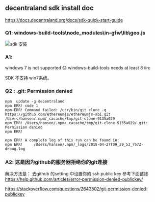 ## decentraland sdk install doc 

https://docs.decentraland.org/docs/sdk-quick-start-guide

### Q1: windows-build-tools\node_modules\in-gfw\lib\geo.js   

![sdk 安装][1]

### A1:
windows 7 is not supported :disappointed: windows-build-tools needs at least 8 iirc

SDK 不支持 win7系统。 

### Q2 :  .git: Permission denied
```
npm  update -g decentraland
npm ERR! code 1
npm ERR! Command failed: /usr/bin/git clone -q https://github.com/ethereumjs/ethereumjs-abi.git /Users/hansen/.npm/_cacache/tmp/git-clone-9135a029
npm ERR! /Users/hansen/.npm/_cacache/tmp/git-clone-9135a029/.git: Permission denied
npm ERR! 

npm ERR! A complete log of this run can be found in:
npm ERR!     /Users/hansen/.npm/_logs/2018-04-27T09_29_53_767Z-debug.log
```

### A2: 这是因为github的服务器拒绝你的git连接

解决方法是： 去github 的setting 中设置你的 ssh public key
参考下面链接
https://help.github.com/articles/error-permission-denied-publickey/

https://stackoverflow.com/questions/2643502/git-permission-denied-publickey



  [1]: http://p7zxhilhp.bkt.gdipper.com/install-win.png
